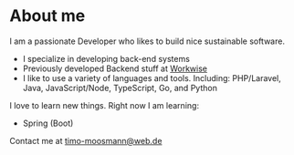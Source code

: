 # About me

I am a passionate Developer who likes to build nice sustainable software.

- I specialize in developing back-end systems
- Previously developed Backend stuff at [Workwise](https://www.workwise.io)
- I like to use a variety of languages and tools. Including: PHP/Laravel, Java, JavaScript/Node, TypeScript, Go, and Python

I love to learn new things. Right now I am learning:
- Spring (Boot)

Contact me at timo-moosmann@web.de

